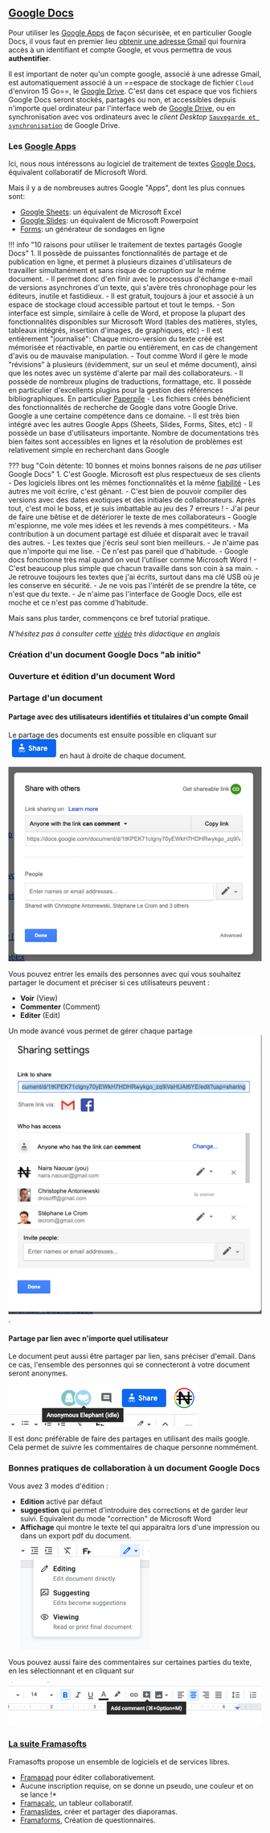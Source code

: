 ## [Google Docs](https://gsuite.google.com/products/docs)

Pour utiliser les [Google Apps](https://gsuite.google.com/features/) de façon sécurisée,
et en particulier Google Docs, il vous
faut en premier lieu [obtenir une adresse Gmail](https://accounts.google.com/) qui
fournira accès à un
identifiant et compte Google, et vous permettra de vous **authentifier**.

Il est important de noter qu'un compte google, associé à une adresse Gmail, est automatiquement
associé à un ==espace de stockage de fichier  `Cloud` d'environ 15 Go==, le
[Google Drive](https://www.google.com/intl/fr_ALL/drive/).
C'est dans cet espace que vos fichiers Google Docs seront stockés, partagés ou non, et accessibles depuis
n'importe quel ordinateur par l'interface web de [Google Drive](https://drive.google.com/),
ou en synchronisation avec vos ordinateurs avec le *client Desktop* [`Sauvegarde et
synchronisation`](https://www.google.com/intl/fr_ALL/drive/download/backup-and-sync/)
de Google Drive.

### Les [Google Apps](https://gsuite.google.com/features/)

Ici, nous nous intéressons au logiciel de traitement de textes
[Google Docs](https://gsuite.google.com/products/docs/), équivalent collaboratif de Microsoft Word.

Mais il y a de nombreuses autres Google "Apps", dont les plus connues sont:

- [Google Sheets](https://gsuite.google.com/products/sheets/): un équivalent de Microsoft Excel
- [Google Slides](https://gsuite.google.com/products/slides/): un équivalent de Microsoft Powerpoint
- [Forms](https://gsuite.google.com/products/forms/): un générateur de sondages en ligne


!!! info "10 raisons pour utiliser le traitement de textes partagés Google Docs"
    1. Il possède de puissantes fonctionnalités de partage et de publication en ligne, et permet
    à plusieurs dizaines d'utilisateurs de travailler simultanément et sans risque de
    corruption sur le même document.
    - Il permet donc d'en finir avec le processus d'échange e-mail de versions
    asynchrones d'un texte, qui s'avère très chronophage pour les éditeurs, inutile et fastidieux.
    - Il est gratuit, toujours à jour et associé à un espace de stockage cloud accessible partout et tout le temps.
    - Son interface est simple, similaire à celle de Word, et propose la plupart des fonctionnalités
    disponibles sur Microsoft Word (tables des matières, styles, tableaux intégrés, insertion d'images,
    de graphiques, etc)
    - Il est entièrement "journalisé": Chaque micro-version du texte créé est mémorisée et
    réactivable, en partie ou entièrement, en cas de changement d'avis ou de mauvaise manipulation.
    - Tout comme Word il gère le mode "révisions" à plusieurs (évidemment, sur un seul et même document),
    ainsi que les notes avec un système d'alerte par mail des collaborateurs.
    - Il possède de nombreux plugins de traductions, formattage, etc. Il possède en particulier
    d'excellents plugins pour la gestion des références bibliographiques. En particulier
    [Paperpile](https://paperpile.com/welcome)
    - Les fichiers créés bénéficient des fonctionnalités de recherche de Google dans votre Google Drive.
    Google a une certaine compétence dans ce domaine.
    - Il est très bien intégré avec les autres Google Apps (Sheets, Slides, Forms, Sites, etc)
    - Il possède un base d'utilisateurs importante. Nombre de documentations très bien faites
    sont accessibles en lignes et la résolution de problèmes est relativement simple en
    recherchant dans Google 

??? bug "Coin détente: 10 bonnes et moins bonnes raisons de ne *pas* utiliser Google Docs"
    1. C'est Google. Microsoft est plus respectueux de ses clients
    - Des logiciels libres ont les mêmes fonctionnalités et la même [fiabilité](https://framapad.org/fr/)
    - Les autres me voit écrire, c'est gênant.
    - C'est bien de pouvoir compiler des versions avec des dates exotiques et des initiales de collaborateurs.
    Après tout, c'est moi le boss, et je suis imbattable au jeu des 7 erreurs !
    - J'ai peur de faire une bêtise et de détériorer le texte de mes collaborateurs
    - Google m'espionne, me vole mes idées et les revends à mes compétiteurs.
    - Ma contribution à un document partagé est diluée et disparait avec le travail des autres.
    - Les textes que j'écris seul sont bien meilleurs.
    - Je n'aime pas que n'importe qui me lise.
    - Ce n'est pas pareil que d'habitude.
    - Google docs fonctionne très mal quand on veut l'utiliser comme Microsoft Word !
    - C'est beaucoup plus simple que chacun travaille dans son coin à sa main.
    - Je retrouve toujours les textes que j'ai écrits, surtout dans ma clé USB où je les conserve
    en sécurité.
    - Je ne vois pas l'intérêt de se prendre la tête, ce n'est que du texte.
    - Je n'aime pas l'interface de Google Docs, elle est moche et ce n'est pas comme d'habitude.

Mais sans plus tarder, commençons ce bref tutorial pratique.

*N'hésitez pas à consulter cette [vidéo](https://www.youtube.com/watch?v=I0OqnItA-zA) très didactique en anglais*

### Création d'un document Google Docs "ab initio"

### Ouverture et édition d'un document Word

### Partage d'un document

#### Partage avec des utilisateurs identifiés et titulaires d'un compte Gmail

Le partage des documents est ensuite possible en cliquant sur ![Share](../images/share_button.png) en haut à droite de chaque document.

![Share](../images/share_menu.png) 


Vous pouvez entrer les emails des personnes avec qui vous souhaitez partager le document et préciser si ces utilisateurs peuvent :
* **Voir** (View) 
* **Commenter** (Comment)
* **Editer** (Edit)


Un mode avancé vous permet de gérer chaque partage ![individuellement](../images/share_advanced.png).


#### Partage par lien avec n'importe quel utilisateur
Le document peut aussi être partager par lien, sans préciser d'email.
Dans ce cas, l'ensemble des personnes qui se connecteront à votre document seront anonymes.


![anonymes](../images/anonymous.png)


Il est donc préférable de faire des partages en utilisant des mails google. Cela permet de suivre les commentaires de chaque personne nommément.

### Bonnes pratiques de collaboration à un document Google Docs

Vous avez 3 modes d'édition : 
* **Edition** activé par défaut
* **suggestion** qui permet d'introduire des corrections et de garder leur suivi. Equivalent du mode "correction" de Microsoft Word
* **Affichage** qui montre le texte tel qui apparaitra lors d'une impression ou dans un export pdf du document.
![editing_mode](../images/editing_mode.png)

Vous pouvez aussi faire des commentaires sur certaines parties du texte, en les sélectionnant et en cliquant sur 

![comment](../images/add_comment.png)



### [La suite Framasofts](https://framasoft.org/fr/)

Framasofts propose un ensemble de logiciels et de services libres.

* [Framapad](https://framapad.org/fr/) pour éditer collaborativement.
* Aucune inscription requise, on se donne un pseudo, une couleur et on se lance !*
* [Framacalc](https://accueil.framacalc.org/fr/), un tableur collaboratif.
* [Framaslides](https://framaslides.org/login), créer et partager des diaporamas.
* [Framaforms](https://framaforms.org/), Création de questionnaires.


